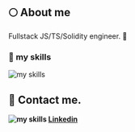 ## 🌕 About me
Fullstack JS/TS/Solidity engineer. 🤝

### 🌱 my skills
<img alt="my skills" src="https://skillicons.dev/icons?theme=light&perline=8&i=solidity,ts,js,nodejs,react,nextjs,mongodb,tailwind,vite,git,github,ipfs,vscode" />

## 📨 Contact me.

**<img alt="my skills" src="https://skillicons.dev/icons?theme=light&i=linkedin" />
[Linkedin](https://www.linkedin.com/in/kostiantyn-degtiarenko-383b9830/)**


